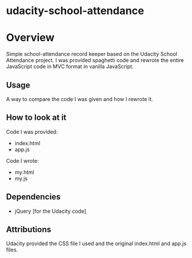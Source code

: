 udacity-school-attendance
===========================

# Overview

Simple school-attendance record keeper based on the Udacity School Attendance project. I was provided spaghetti code and rewrote the entire JavaScript code in MVC format in vanilla JavaScript.

## Usage

A way to compare the code I was given and how I rewrote it.

## How to look at it

Code I was provided: 
* index.html
* app.js

Code I wrote:
* my.html
* my.js

## Dependencies
* jQuery [for the Udacity code]

## Attributions
Udacity provided the CSS file I used and the original index.html and app.js files.